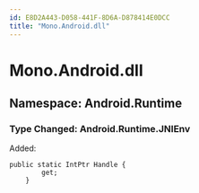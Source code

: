 ```yaml
---
id: E8D2A443-D058-441F-8D6A-D878414E0DCC
title: "Mono.Android.dll"
---
```


# Mono.Android.dll

<h2 id='Android.Runtime'>Namespace: Android.Runtime</h2>

<h3 id='Android.Runtime.JNIEnv'>Type Changed: Android.Runtime.JNIEnv</h3>

Added:

```
public static IntPtr Handle {
 		get;
 	}
```

